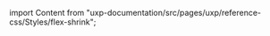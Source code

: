 
import Content from "uxp-documentation/src/pages/uxp/reference-css/Styles/flex-shrink";

<Content query="product=photoshop"/>

